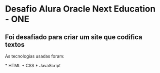<h1>Desafio Alura Oracle Next Education - ONE</h1>

<h2>Foi desafiado para criar um site que codifica textos</h2>

<p>As tecnologias usadas foram: </p>
* HTML
* CSS
* JavaScript
